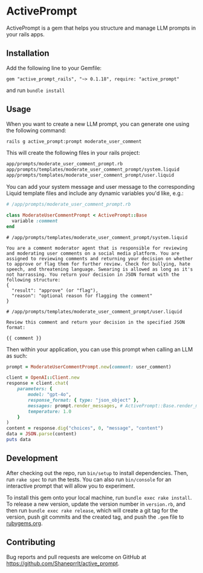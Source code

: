 # ActivePrompt

ActivePrompt is a gem that helps you structure and manage LLM prompts in your rails apps.

## Installation

Add the following line to your Gemfile:

```Gemfile
gem "active_prompt_rails", "~> 0.1.18", require: "active_prompt"
```

and run `bundle install`

## Usage

When you want to create a new LLM prompt, you can generate one using the following command:

```bash
rails g active_prompt:prompt moderate_user_comment
```

This will create the following files in your rails project:

```bash
app/prompts/moderate_user_comment_prompt.rb
app/prompts/templates/moderate_user_comment_prompt/system.liquid
app/prompts/templates/moderate_user_comment_prompt/user.liquid
```

You can add your system message and user message to the corresponding Liquid template files and include any dynamic variables you'd like, e.g.:

```ruby
# /app/prompts/moderate_user_comment_prompt.rb

class ModerateUserCommentPrompt < ActivePrompt::Base
  variable :comment
end
```

```liquid
# /app/prompts/templates/moderate_user_comment_prompt/system.liquid

You are a comment moderator agent that is responsible for reviewing and moderating user comments on a social media platform. You are assigned to reviewing comments and returning your decision on whether to approve or flag them for further review. Check for bullying, hate speech, and threatening language. Swearing is allowed as long as it's not harrassing. You return your decision in JSON format with the following structure: 
{
  "result": "approve" (or "flag"),
  "reason": "optional reason for flagging the comment"
}
```

```liquid
# /app/prompts/templates/moderate_user_comment_prompt/user.liquid

Review this comment and return your decision in the specified JSON format:

{{ comment }}
```

Then within your application, you can use this prompt when calling an LLM as such:

```ruby
prompt = ModerateUserCommentPrompt.new(comment: user_comment)

client = OpenAI::Client.new
response = client.chat(
    parameters: {
        model: "gpt-4o",
        response_format: { type: "json_object" },
        messages: prompt.render_messages, # ActivePrompt::Base.render_messages returns OpenAI formatted message data
        temperature: 1.0
    }
)
content = response.dig("choices", 0, "message", "content")
data = JSON.parse(content)
puts data
```

## Development

After checking out the repo, run `bin/setup` to install dependencies. Then, run `rake spec` to run the tests. You can also run `bin/console` for an interactive prompt that will allow you to experiment.

To install this gem onto your local machine, run `bundle exec rake install`. To release a new version, update the version number in `version.rb`, and then run `bundle exec rake release`, which will create a git tag for the version, push git commits and the created tag, and push the `.gem` file to [rubygems.org](https://rubygems.org).

## Contributing

Bug reports and pull requests are welcome on GitHub at https://github.com/Shaneprrlt/active_prompt.

